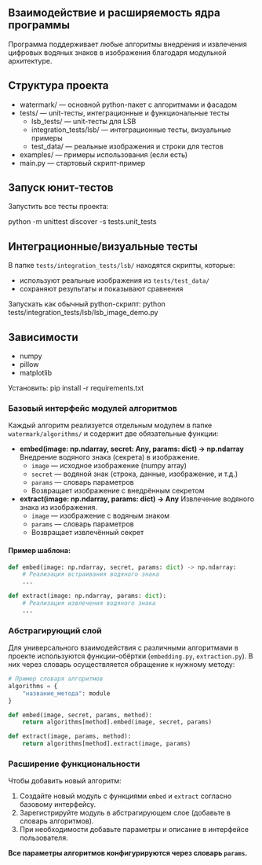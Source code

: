 
## Взаимодействие и расширяемость ядра программы

Программа поддерживает любые алгоритмы внедрения и извлечения цифровых водяных знаков в изображения благодаря модульной архитектуре.

## Структура проекта

- watermark/                — основной python-пакет с алгоритмами и фасадом
- tests/                    — unit-тесты, интеграционные и функциональные тесты
  - lsb_tests/                — unit-тесты для LSB
  - integration_tests/lsb/    — интеграционные тесты, визуальные примеры
  - test_data/                — реальные изображения и строки для тестов
- examples/                 — примеры использования (если есть)
- main.py                   — стартовый скрипт-пример

## Запуск юнит-тестов

Запустить все тесты проекта:

python -m unittest discover -s tests.unit_tests


## Интеграционные/визуальные тесты

В папке `tests/integration_tests/lsb/` находятся скрипты, которые:
- используют реальные изображения из `tests/test_data/`
- сохраняют результаты и показывают сравнения

Запускать как обычный python-скрипт:
python tests/integration_tests/lsb/lsb_image_demo.py

## Зависимости

- numpy
- pillow
- matplotlib

Установить:
pip install -r requirements.txt

### Базовый интерфейс модулей алгоритмов

Каждый алгоритм реализуется отдельным модулем в папке `watermark/algorithms/` и содержит две обязательные функции:

- **embed(image: np.ndarray, secret: Any, params: dict) -> np.ndarray**
Внедрение водяного знака (секрета) в изображение.
    - `image` — исходное изображение (numpy array)
    - `secret` — водяной знак (строка, данные, изображение, и т.д.)
    - `params` — словарь параметров
    - Возвращает изображение с внедрённым секретом
- **extract(image: np.ndarray, params: dict) -> Any**
Извлечение водяного знака из изображения.
    - `image` — изображение с водяным знаком
    - `params` — словарь параметров
    - Возвращает извлечённый секрет


#### Пример шаблона:

```python
def embed(image: np.ndarray, secret, params: dict) -> np.ndarray:
    # Реализация встраивания водяного знака
    ...

def extract(image: np.ndarray, params: dict):
    # Реализация извлечения водяного знака
    ...
```


### Абстрагирующий слой

Для универсального взаимодействия c различными алгоритмами в проекте используются функции-обёртки (`embedding.py`, `extraction.py`). В них через словарь осуществляется обращение к нужному методу:

```python
# Пример словаря алгоритмов
algorithms = {
    "название_метода": module
}

def embed(image, secret, params, method):
    return algorithms[method].embed(image, secret, params)

def extract(image, params, method):
    return algorithms[method].extract(image, params)
```


### Расширение функциональности

Чтобы добавить новый алгоритм:

1. Создайте новый модуль с функциями `embed` и `extract` согласно базовому интерфейсу.
2. Зарегистрируйте модуль в абстрагирующем слое (добавьте в словарь алгоритмов).
3. При необходимости добавьте параметры и описание в интерфейсе пользователя.

**Все параметры алгоритмов конфигурируются через словарь `params`.**